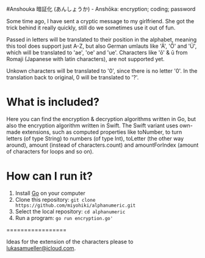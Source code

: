 #Anshouka
暗証化 (あんしょうか) - Anshōka: encryption; coding; password

Some time ago, I have sent a cryptic message to my girlfriend. She got the trick behind it really quickly, still do we sometimes use it out of fun.

Passed in letters will be translated to their position in the alphabet, meaning this tool does support just A-Z, but also German umlauts like 'Ä', 'Ö' and 'Ü', which will be translated to 'ae', 'oe' and 'ue'. Characters like 'ō' & ū from Romaji (Japanese with latin characters), are not supported yet.

Unkown characters will be translated to '0', since there is no letter '0'. In the translation back to original, 0 will be translated to '?'.  

What is included?
=================

Here you can find the encryption & decryption algorithms written in Go, but also the encryption algorithm written in Swift. The Swift variant uses own-made extensions, such as computed properties like toNumber, to turn letters (of type String) to numbers (of type Int), toLetter (the other way around), amount (instead of characters.count) and amountForIndex (amount of characters for loops and so on).

How can I run it?
=================

1. Install [Go](https://golang.org/dl/) on your computer
2. Clone this repository: `git clone https://github.com/miyohiki/alphanumeric.git`
3. Select the local repository: `cd alphanumeric`
4. Run a program: `go run encryption.go'`

=================

Ideas for the extension of the characters please to lukasamueller@icloud.com.